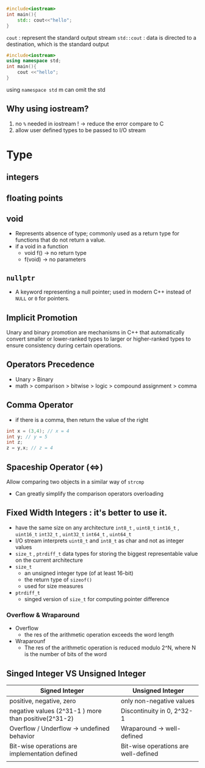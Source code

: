 ```c++
#include<iostream>
int main(){
	std:: cout<<"hello";
}
```
`cout` : represent the standard output stream
`std::cout` : data is directed to a destination, which is the standard output
```c++
#include<iostream>
using namespace std;
int main(){
	cout <<"hello";
}
```
using `namespace std`  m can omit the std

## Why using iostream?
1. no `%` needed in iostream ! -> reduce the error compare to C
2. allow user defined types to be passed to I/O stream

# Type
## integers
## floating points

## void
- Represents absence of type; commonly used as a return type for functions that do not return a value.
- if a void in a function
	- void f() -> no return type
	- f(void) -> no parameters
## `nullptr`
- A keyword representing a null pointer; used in modern C++ instead of `NULL` or `0` for pointers.


## Implicit Promotion
Unary and binary promotion are mechanisms in C++ that automatically convert smaller or lower-ranked types to larger or higher-ranked types to ensure consistency during certain operations.

## Operators Precedence
- Unary > Binary
- math > comparison > bitwise > logic > compound assignment > comma
## Comma Operator
- if there is a comma, then return the value of the right 
```C++
int x = (3,4); // x = 4
int y; // y = 5
int z;
z = y,x; // z = 4
```

## Spaceship Operator (<=>)
Allow comparing two objects in a similar way of `strcmp`
- Can greatly simplify the comparison operators overloading

## Fixed Width Integers : it's better to use it.
- have the same size on any architecture
`int8_t` , `uint8_t`
`int16_t` , `uint16_t`
`int32_t` , `uint32_t`
`int64_t` , `uint64_t`
- I/O stream interprets `uint8_t` and `int8_t` as char and not as integer values
- `size_t` , `ptrdiff_t` data types for storing the biggest representable value on the current architecture
- `size_t` 
	- an unsigned integer type (of at least 16-bit)
	- the return type of `sizeof()`
	- used for size measures
- `ptrdiff_t` 
	- singed version of `size_t` for computing pointer difference
### Overflow & Wraparound
- Overflow
	- the res of the arithmetic operation exceeds the word length
- Wraparounf
	- The res of the arithmetic operation is reduced modulo 2^N, where N is the number of bits of the word
## Singed Integer  VS Unsigned Integer
| Signed Integer                                       | Unsigned Integer                     |
| ---------------------------------------------------- | ------------------------------------ |
| positive, negative, zero                             | only non-negative values             |
| negative values (2^31-1 ) more than positive(2^31-2) | Discontinuity in 0, 2^32-1           |
| Overflow / Underflow -> undefined behavior           | Wraparound -> well-defined           |
| Bit-wise operations are implementation defined       | Bit-wise operations are well-defined |
|                                                      |                                      |
